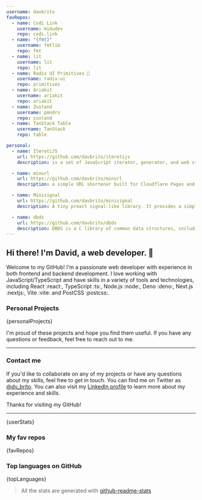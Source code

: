 ```yaml
---
username: davbrito
favRepos:
  - name: Codi Link
    username: midudev
    repo: codi.link
  - name: "{fmt}"
    username: fmtlib
    repo: fmt
  - name: lit
    username: lit
    repo: lit
  - name: Radix UI Primitives 💖
    username: radix-ui
    repo: primitives
  - name: Ariakit
    username: ariakit
    repo: ariakit
  - name: Zustand
    username: pmndrs
    repo: zustand
  - name: TanStack Table
    username: TanStack
    repo: table

personal:
  - name: IteretiJS
    url: https://github.com/davbrito/iteretijs
    description: is a set of JavaScript iterator, generator, and web stream utilities. It's a lightweight library that provides a convenient way to work with streams and iterators in JavaScript, allowing you to write more efficient and maintainable code. It includes utilities such as map, filter, reduce, take, and skip, as well as utilities for working with web streams.

  - name: minurl
    url: https://github.com/davbrito/minurl
    description: a simple URL shortener built for Cloudflare Pages and using Clodflare Workers KV. It allows you to create short URLs that redirect to long URLs, making it easy to share links on social media or in emails.

  - name: Minisignal
    url: https://github.com/davbrito/minisignal
    description: A tiny preact signal-like library. It provides a simple way to create and manage state in your React applications, allowing you to easily update your UI based on changes in your application state, while avoiding unnecessary rerenders. It's lightweight and easy to use.

  - name: dbds
    url: https://github.com/davbrito/dbds
    description: DBDS is a C library of common data structures, including binary trees, vectors, sorted sets, and sorted maps. It provides a fast and efficient way to work with data in C programs, making it a great choice for performance-critical applications. It's also designed to be easy to use and integrate into your existing C codebase.
---
```


<!--
**davbrito/davbrito** is a ✨ _special_ ✨ repository because its \`README.md\` (this file) appears on your GitHub profile.

Here are some ideas to get you started:

- 🔭 I’m currently working on ...
- 🌱 I’m currently learning ...
- 👯 I’m looking to collaborate on ...
- 🤔 I’m looking for help with ...
- 💬 Ask me about ...
- 📫 How to reach me: ...
- 😄 Pronouns: ...
- ⚡ Fun fact: ...
-->

## Hi there! I'm David, a web developer. 👋

Welcome to my GitHub! I'm a passionate web developer with experience in both frontend and backend development. I love working with JavaScript/TypeScript and have skills in a variety of tools and technologies, including React :react:, TypeScript :ts:, Node.js :node:, Deno :deno:, Next.js :nextjs:, Vite :vite: and PostCSS :postcss:.

### Personal Projects

{personalProjects}

I'm proud of these projects and hope you find them useful. If you have any questions or feedback, feel free to reach out to me.

---

### Contact me

If you'd like to collaborate on any of my projects or have any questions about my skills, feel free to get in touch. You can find me on Twitter as [@dv_brito](https://twitter.com/dv_brito). You can also visit my [LinkedIn profile](https://www.linkedin.com/in/dv-brito/) to learn more about my experience and skills.

Thanks for visiting my GitHub!

---

{userStats}

### My fav repos

{favRepos}

### Top languages on GitHub

{topLanguages}

> All the stats are generated with
> [github-readme-stats](https://github.com/anuraghazra/github-readme-stats)
